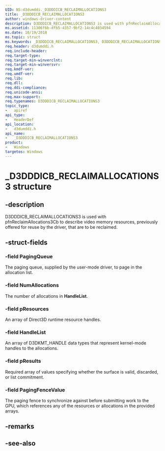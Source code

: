 ```yaml
---
UID: NS:d3dumddi._D3DDDICB_RECLAIMALLOCATIONS3
title: _D3DDDICB_RECLAIMALLOCATIONS3
author: windows-driver-content
description: D3DDDICB_RECLAIMALLOCATIONS3 is used with pfnReclaimAllocations3Cb to describe video memory resources, previously offered for reuse by the driver, that are to be reclaimed.
ms.assetid: 11306f6b-dfb5-4357-9bf2-14c4c4034594
ms.date: 10/19/2018
ms.topic: struct
ms.keywords: _D3DDDICB_RECLAIMALLOCATIONS3, D3DDDICB_RECLAIMALLOCATIONS3, 
req.header: d3dumddi.h
req.include-header:
req.target-type:
req.target-min-winverclnt:
req.target-min-winversvr:
req.kmdf-ver:
req.umdf-ver:
req.lib:
req.dll:
req.ddi-compliance:
req.unicode-ansi:
req.max-support:
req.typenames: D3DDDICB_RECLAIMALLOCATIONS3
topic_type: 
-	apiref
api_type: 
-	HeaderDef
api_location: 
-	d3dumddi.h
api_name: 
-	_D3DDDICB_RECLAIMALLOCATIONS3
product:
-	Windows
targetos: Windows
---
```


# _D3DDDICB_RECLAIMALLOCATIONS3 structure

## -description

D3DDDICB_RECLAIMALLOCATIONS3 is used with pfnReclaimAllocations3Cb to describe video memory resources, previously offered for reuse by the driver, that are to be reclaimed.

## -struct-fields

### -field PagingQueue

The paging queue, supplied by the user-mode driver, to page in the allocation list.

### -field NumAllocations

The number of allocations in **HandleList**.

### -field pResources

An array of Direct3D runtime resource handles.

### -field HandleList

An array of D3DKMT_HANDLE data types that represent kernel-mode handles to the allocations.

### -field pResults

Required array of values specifying whether the surface is valid, discarded, or list commitment.

### -field PagingFenceValue
 
The paging fence to synchronize against before submitting work to the GPU, which references any of the resources or allocations in the provided arrays.

## -remarks

## -see-also
